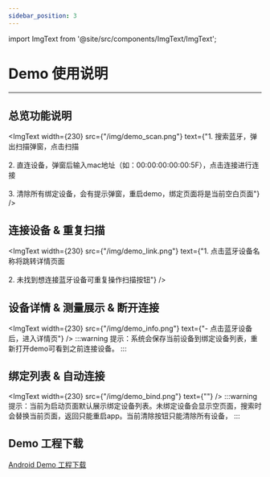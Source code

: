 ```yaml
---
sidebar_position: 3
---
```


import ImgText from '@site/src/components/ImgText/ImgText';

# Demo 使用说明
--- 


## 总览功能说明
<ImgText width={230} src={"/img/demo_scan.png"} text={"1. 搜索蓝牙，弹出扫描弹窗，点击扫描<br><br>2. 直连设备，弹窗后输入mac地址（如：00:00:00:00:00:5F），点击连接进行连接<br><br>3. 清除所有绑定设备，会有提示弹窗，重启demo，绑定页面将是当前空白页面"} />


## 连接设备 & 重复扫描
<ImgText width={230} src={"/img/demo_link.png"} text={"1. 点击蓝牙设备名称将跳转详情页面<br><br>2. 未找到想连接蓝牙设备可重复操作扫描按钮"} />



## 设备详情 & 测量展示 & 断开连接
<ImgText width={230} src={"/img/demo_info.png"} text={"- 点击蓝牙设备后，进入详情页"} />
:::warning
提示：系统会保存当前设备到绑定设备列表，重新打开demo可看到之前连接设备。
:::


## 绑定列表 & 自动连接
<ImgText width={230} src={"/img/demo_bind.png"} text={""} />
:::warning
提示：当前为启动页面默认展示绑定设备列表。未绑定设备会显示空页面，搜索时会替换当前页面，返回只能重启app。当前清除按钮只能清除所有设备，
:::



## Demo 工程下载 
[Android Demo 工程下载](/files/android_demo.zip)